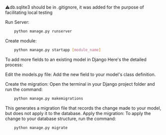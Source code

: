 ⚠️db.sqlite3 should be in .gitignore, it was added for the purpose of facilitating local testing

Run Server: 
```bash 
    python manage.py runserver
````
Create module: 
```bash 
    python manage.py startapp [module_name]
````

To add more fields to an existing model in Django
Here's the detailed process:

Edit the models.py file: Add the new field to your model's class definition.

Create the migration: Open the terminal in your Django project folder and run the command:
```bash 
    python manage.py makemigrations
````

This generates a migration file that records the change made to your model, but does not apply it to the database.
Apply the migration: To apply the change to your database structure, run the command:
```bash 
    python manage.py migrate
````